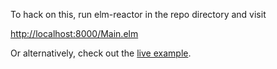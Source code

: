 To hack on this, run elm-reactor in the repo directory and visit

<http://localhost:8000/Main.elm>

Or alternatively, check out the [live example](http://jazmit.github.io/elm-browser-integration-example).
